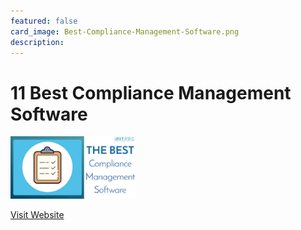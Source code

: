 ```yaml
---
featured: false
card_image: Best-Compliance-Management-Software.png
description: 
---
```


# 11 Best Compliance Management Software
<img src="Best-Compliance-Management-Software.png" alt="Logo" style="max-width: 200px; height: auto;">

<a href="https://www.itprc.com/compliance-management-software/">Visit Website</a>  

